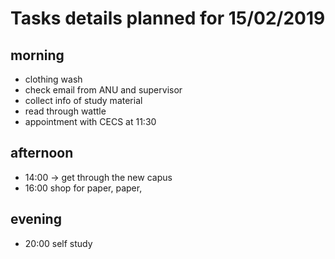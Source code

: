 # Tasks details planned for 15/02/2019
## morning
* clothing wash
* check email from ANU and supervisor
* collect info of study material
* read through wattle
* appointment with CECS at 11:30
## afternoon
* 14:00 -> get through the new capus
* 16:00 shop for paper, paper, 
## evening
* 20:00 self study
